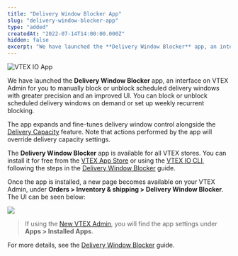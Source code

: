 ```yaml
---
title: "Delivery Window Blocker App"
slug: "delivery-window-blocker-app"
type: "added"
createdAt: "2022-07-14T14:00:00.000Z"
hidden: false
excerpt: "We have launched the **Delivery Window Blocker** app, an interface on VTEX Admin for you to manually block or unblock scheduled delivery windows with greater precision and an improved UI. You can block or unblock scheduled delivery windows on demand or set up weekly recurrent blocking."
---
```


![VTEX IO App](https://cdn.jsdelivr.net/gh/vtexdocs/dev-portal-content@main/images/delivery-window-blocker-app-0.png)

We have launched the **Delivery Window Blocker** app, an interface on VTEX Admin for you to manually block or unblock scheduled delivery windows with greater precision and an improved UI. You can block or unblock scheduled delivery windows on demand or set up weekly recurrent blocking.

The app expands and fine-tunes delivery window control alongside the [Delivery Capacity](https://help.vtex.com/en/tutorial/managing-delivery-capacity--2y217FQZCjD0I1n62yxVcz) feature. Note that actions performed by the app will override delivery capacity settings.

The **Delivery Window Blocker** app is available for all VTEX stores. You can install it for free from the [VTEX App Store](https://apps.vtex.com/vtex-delivery-window-blocker/p) or using the [VTEX IO CLI](https://developers.vtex.com/docs/guides/vtex-io-documentation-vtex-io-cli-installation-and-command-reference), following the steps in the [Delivery Window Blocker](https://developers.vtex.com/docs/guides/delivery-window-blocker-app) guide.

Once the app is installed, a new page becomes available on your VTEX Admin, under **Orders > Inventory & shipping > Delivery Window Blocker**. The UI can be seen below:

![](https://cdn.jsdelivr.net/gh/vtexdocs/dev-portal-content@main/images/delivery-window-blocker-app-1.gif)

> If using the [New VTEX Admin](https://content.vtex.com/join-new-admin-beta-program-en/), you will find the app settings under **Apps > Installed Apps**.

For more details, see the [Delivery Window Blocker](https://developers.vtex.com/docs/guides/delivery-window-blocker-app) guide.
